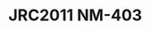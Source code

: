<a name="material" />

# JRC2011 NM-403
<script type="application/ld+json">
  {
    "@context": "https://schema.org/",
    "@type": "ChemicalSubstance",
    "http://purl.org/dc/terms/conformsTo":
      {
        "@type": "CreativeWork",
        "@id": "https://bioschemas.org/profiles/ChemicalSubstance/0.4-RELEASE/"
      },
    "@id": "https://egonw.github.io/nanowiki/nanowiki361.html#material",
    "name": "JRC2011 NM-403",
    "sameAs: "http://127.0.0.1/mediawiki/index.php/Special:URIResolver/JRC2011_NM-2D403"
  }
</script>

